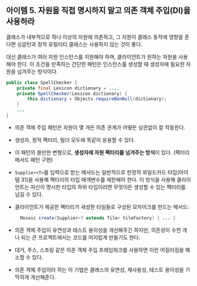 ## 아이템 5. 자원을 직접 명시하지 말고 의존 객체 주입(DI)을 사용하라

클래스가 내부적으로 하나 이상의 자원에 의존하고, 그 자원이 클래스 동작에 영향을 준다면 싱글턴과 정적 유틸리티 클래스는 사용하지 않는 것이 좋다.

대신 클래스가 여러 자원 인스턴스를 지원해야 하며, 클라이언트가 원하는 자원을 사용해야 한다. 이 조건을 만족하는 간단한 패턴은 인스턴스를 생성할 때 생성자에 필요한 자원을 넘겨주는 방식이다.

```java
public class SpellChecker {
    private final Lexicon dictionary = ...;
    private SpellChecker(Lexicon dictionary) {
        this.dictionary = Objects.requireNonNull(dictionary);
    }
    ...
}
```

-   의존 객체 주입 패턴은 자원이 몇 개든 의존 관계가 어떻든 상관없이 잘 작동한다.
    
-   생성자, 정적 팩터리, 빌더 모두에 똑같이 응용할 수 있다.
    
-   이 패턴의 쓸만한 변형으로, **생성자에 자원 팩터리를 넘겨주는 방식**이 있다. (팩터리 메서드 패턴 구현)
    
-   `Supplier<T>`를 입력으로 받는 메서드는 일반적으로 한정적 와일드카드 타입(아이템 31)을 사용해 팩터리의 타입 매개변수를 제한해야 한다. 이 방식을 사용해 클라이언트는 자신이 명시한 타입의 하위 타입이라면 무엇이든 생성할 수 있는 팩터리를 넘길 수 있다.
    
-   클라이언트가 제공한 팩터리가 새성한 타일들로 구성된 모자이크를 만드는 메서드:
    
    ```java
      Mosaic create(Supplier<? extends Tile> tileFactory) { ... }
    ```
    
-   의존 객체 주입이 유연성과 테스트 용이성을 개선해주긴 하지만, 의존성이 수천 개나 되는 큰 프로젝트에서는 코드를 어지럽게 만들기도 한다.
    
-   대거, 주스, 스프링 같은 의존 객체 주입 프레임워크를 사용하면 이런 어질러짐을 해소할 수 있다.
    
-   의존 객체 주입이라 하는 이 기법은 클래스의 유연성, 재사용성, 테스트 용이성을 기막히게 개선해준다.